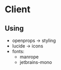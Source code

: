 # Client

## Using

- openprops -> styling
- lucide -> icons
- fonts:
  - manrope
  - jetbrains-mono
